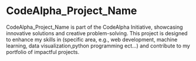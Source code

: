 # CodeAlpha_Project_Name
CodeAlpha_Project_Name is part of the CodeAlpha Initiative, showcasing innovative solutions and creative problem-solving. This project is designed to enhance my skills in (specific area, e.g., web development, machine learning, data visualization,python programming ect...) and contribute to my portfolio of impactful projects.
